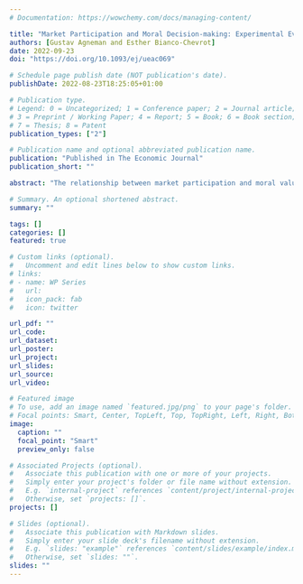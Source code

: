 ```yaml
---
# Documentation: https://wowchemy.com/docs/managing-content/

title: "Market Participation and Moral Decision-making: Experimental Evidence from Greenland"
authors: [Gustav Agneman and Esther Bianco-Chevrot]
date: 2022-09-23
doi: "https://doi.org/10.1093/ej/ueac069"

# Schedule page publish date (NOT publication's date).
publishDate: 2022-08-23T18:25:05+01:00

# Publication type.
# Legend: 0 = Uncategorized; 1 = Conference paper; 2 = Journal article;
# 3 = Preprint / Working Paper; 4 = Report; 5 = Book; 6 = Book section;
# 7 = Thesis; 8 = Patent
publication_types: ["2"]

# Publication name and optional abbreviated publication name.
publication: "Published in The Economic Journal"
publication_short: ""

abstract: "The relationship between market participation and moral values has been an object of a long-lasting debate in economics. Yet, to date little credible empirical evidence exists. In this study, we examine the relationship between market participation and moral decision-making by conducting rule-breaking experiments in 13 villages across Greenland (N=543), where stark contrasts in market participation within villages allow us to hold village-level factors constant. First, we document a robust positive association between market participation and moral behavior towards anonymous others. Second, we find that market-integrated participants display universalism in moral decision-making, whereas subsistence economy participants make more honest decisions toward co-villagers. A battery of robustness tests confirm that the behavioral differences between market and subsistence economy participants are not driven by variation in socioeconomic characteristics, childhood background, cultural identities, kinship structure, global connectedness, or exposure to religious and political institutions."

# Summary. An optional shortened abstract.
summary: ""

tags: []
categories: []
featured: true

# Custom links (optional).
#   Uncomment and edit lines below to show custom links.
# links:
# - name: WP Series
#   url: 
#   icon_pack: fab
#   icon: twitter

url_pdf: ""
url_code:
url_dataset:
url_poster:
url_project:
url_slides:
url_source:
url_video:

# Featured image
# To use, add an image named `featured.jpg/png` to your page's folder. 
# Focal points: Smart, Center, TopLeft, Top, TopRight, Left, Right, BottomLeft, Bottom, BottomRight.
image:
  caption: ""
  focal_point: "Smart"
  preview_only: false

# Associated Projects (optional).
#   Associate this publication with one or more of your projects.
#   Simply enter your project's folder or file name without extension.
#   E.g. `internal-project` references `content/project/internal-project/index.md`.
#   Otherwise, set `projects: []`.
projects: []

# Slides (optional).
#   Associate this publication with Markdown slides.
#   Simply enter your slide deck's filename without extension.
#   E.g. `slides: "example"` references `content/slides/example/index.md`.
#   Otherwise, set `slides: ""`.
slides: ""
---
```

